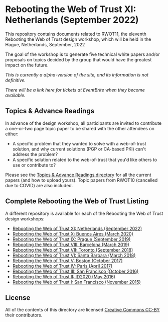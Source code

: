 # Rebooting the Web of Trust XI: Netherlands (September 2022)

This repository contains documents related to RWOT11, the eleventh Rebooting the Web of Trust design workshop, which will be held in the Hague, Netherlands, September, 2022

The goal of the workshop is to generate five technical white papers and/or proposals on topics decided by the group that would have the  greatest impact on the future.

_This is currently a alpha-version of the site, and its information is not definitive._

_There will be a link here for tickets at EventBrite when they become available._

## Topics & Advance Readings

In advance of the design workshop, all participants are invited to contribute a one-or-two page topic paper to be shared with the other attendees on either:

   * A specific problem that they wanted to solve with a web-of-trust solution, and why current solutions (PGP or CA-based PKI) can't address the problem?
   * A specific solution related to the web-of-trust that you'd like others to use or contribute to?

Please see the [Topics & Advance Readings directory](topics-and-advance-readings) for all the current papers (and how to upload yours). Topic papers from RWOT10 (cancelled due to COVID) are also included.

## Complete Rebooting the Web of Trust Listing

A different repository is available for each of the Rebooting the Web of Trust design workshops:

* [Rebooting the Web of Trust XI: Netherlands (September 2022)](https://github.com/WebOfTrustInfo/rwot11-netherlands)
* [Rebooting the Web of Trust X: Buenos Aires (March 2020)](https://github.com/WebOfTrustInfo/rwot10-buenosaires)
* [Rebooting the Web of Trust IX: Prague (September 2019)](https://github.com/WebOfTrustInfo/rwot9-prague)
* [Rebooting the Web of Trust VIII: Barcelona (March 2019)](https://github.com/WebOfTrustInfo/rwot8-barcelona)
* [Rebooting the Web of Trust VII: Toronto (September 2018)](https://github.com/WebOfTrustInfo/rwot7-fall2018)
* [Rebooting the Web of Trust VI: Santa Barbara (March 2018)](https://github.com/WebOfTrustInfo/rebooting-the-web-of-trust-spring2018)
* [Rebooting the Web of Trust V: Boston (October 2017)](https://github.com/WebOfTrustInfo/rebooting-the-web-of-trust-fall2017)
* [Rebooting the Web of Trust IV: Paris (April 2017)](https://github.com/WebOfTrustInfo/rebooting-the-web-of-trust-spring2017)
* [Rebooting the Web of Trust III: San Francisco (October 2016)](https://github.com/WebOfTrustInfo/rebooting-the-web-of-trust-fall2016)
* [Rebooting the Web of Trust II: ID2020 (May 2016)](https://github.com/WebOfTrustInfo/ID2020DesignWorkshop)
* [Rebooting the Web of Trust I: San Francisco (November 2015)](https://github.com/WebOfTrustInfo/rebooting-the-web-of-trust)

## License

All of the contents of this directory are licensed [Creative Commons CC-BY](https://github.com/WebOfTrustInfo/rebooting-the-web-of-trust/blob/master/final-documents/LICENSE-CC-BY-4.0.md) their contributors.
